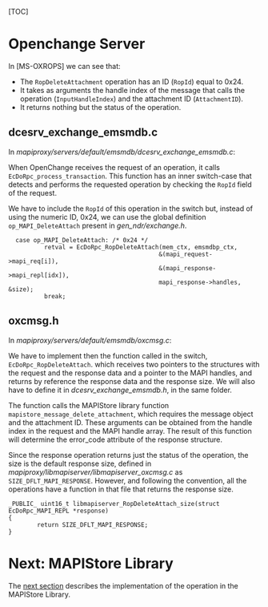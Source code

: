 [TOC]

# Openchange Server #

In \[MS-OXROPS\] we can see that:

- The `RopDeleteAttachment` operation has an ID (`RopId`) equal to 0x24.
- It takes as arguments the handle index of the message that calls the operation
    (`InputHandleIndex`) and the attachment ID (`AttachmentID`).
- It returns nothing but the status of the operation.

## dcesrv_exchange_emsmdb.c ##

In *mapiproxy/servers/default/emsmdb/dcesrv_exchange_emsmdb.c*:

When OpenChange receives the request of an operation, it calls
`EcDoRpc_process_transaction`. This function has an inner switch-case that
detects and performs the requested operation by checking the `RopId` field of
the request.

We have to include the `RopId` of this operation in the switch but, instead
of using the numeric ID, 0x24, we can use the global definition
`op_MAPI_DeleteAttach` present in *gen_ndr/exchange.h*.

      case op_MAPI_DeleteAttach: /* 0x24 */
              retval = EcDoRpc_RopDeleteAttach(mem_ctx, emsmdbp_ctx,
                                              &(mapi_request->mapi_req[i]),
                                              &(mapi_response->mapi_repl[idx]),
                                              mapi_response->handles, &size);
              break;

## oxcmsg.h ##

In *mapiproxy/servers/default/emsmdb/oxcmsg.c*:

We have to implement then the function called in the switch,
`EcDoRpc_RopDeleteAttach`. which receives two pointers to the structures with
the request and the response data and a pointer to the MAPI handles, and
returns by reference the response data and the response size. We will also have
to define it in *dcesrv_exchange_emsmdb.h*, in the same folder.

The function calls the MAPIStore library function `mapistore_message_delete_attachment`, 
which requires the message object and the attachment ID. These arguments can be
obtained from the handle index in the request and the MAPI handle array. The
result of this function will determine the error_code attribute of the response
structure.

Since the response operation returns just the status of the operation, the size
is the default response size, defined in *mapiproxy/libmapiserver/libmapiserver_oxcmsg.c*
as `SIZE_DFLT_MAPI_RESPONSE`. However, and following the convention, all the
operations have a function in that file that returns the response size.

    _PUBLIC_ uint16_t libmapiserver_RopDeleteAttach_size(struct EcDoRpc_MAPI_REPL *response)
    {
            return SIZE_DFLT_MAPI_RESPONSE;
    }


# Next: MAPIStore Library ##

The [next section](mapistore.html) describes the implementation of the operation in the MAPIStore Library.
